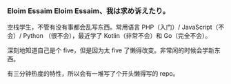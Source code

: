 ### Eloim Essaim Eloim Essaim、我は求め诉えたり。

空栈学生，不管有没有事都会乱写东西。常用语言 PHP（入门）/ JavaScript（不会）/ Python （很不会），最近学了 Kotlin（非常不会）和 Go（完全不会）。

深刻地知道自己是个 five，但是因为太 five 了懒得改变。非常闲的时候会学新东西。

有三分钟热度的特性，所以会有一堆写了个开头懒得写的 repo。
